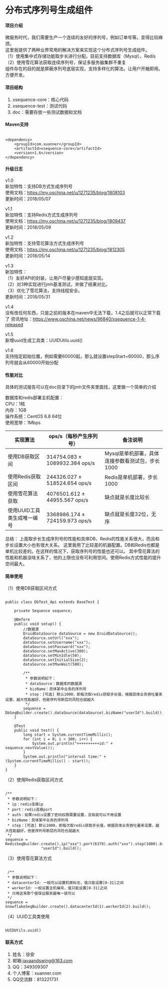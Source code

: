 # 分布式序列号生成组件

#### 项目介绍
微服务时代，我们需要生产一个连续的友好的序列号，例如订单号等。变得比较麻烦。<br/>
这里我提供了两种业界常用的解决方案来实现这个分布式序列号生成组件。<br/>
（1）使用集中式存储功能取步长进行分配。目前支持数据库（Mysql）、Redis<br/>
（2）使用雪花算法获取连续序列号，保证多服务器集群不重复<br/>
组件存在的目的就是屏蔽序列号底层实现，支持多样化的算法。让用户开箱即用。方便开发。<br/>

#### 项目结构

1. xsequence-core：核心代码
2. xsequence-test：测试代码
3. doc：需要存放一些测试数据和文档

#### Maven支持
<pre><code>
&lt;dependency>
    &lt;groupId>com.xuanner&lt;/groupId>
    &lt;artifactId>xsequence-core&lt;/artifactId>
    &lt;version>1.6&lt;/version>
&lt;/dependency>
</pre></code>

#### 升级日志
v1.0<br/>
新加特性：支持DB方式生成序列号<br/>
使用文档：https://my.oschina.net/u/1271235/blog/1808103<br/>
更新时间：2018/05/07<br/>

v1.1<br/>
新加特性：支持Redis方式生成序列号<br/>
使用文档：https://my.oschina.net/u/1271235/blog/1809437<br/>
更新时间：2018/05/09<br/>

v1.2<br/>
新加特性：支持雪花算法方式生成序列号<br/>
使用文档：https://my.oschina.net/u/1271235/blog/1812305<br/>
更新时间：2018/05/14<br/>

v1.3<br/>
新加特性：<br/>
（1）友好API的封装，让用户尽量少感知底层实现。<br/>
（2）对3种实现进行jmh基准测试，并做了结果对比。<br/>
（3）优化了雪花算法，支持线程安全。<br/>
更新时间：2018/05/31<br/>

v1.4<br/>
没有改任何东西，只是之前的版本在maven中无法下载，1.4之后就可以正常下载了
资讯地址：https://www.oschina.net/news/96840/xsequence-1-4-released

v1.5<br/>
新增uuid生成工具类：UUIDUtils.uuid()

v1.6<br/>
支持指定起始位置，例如需要60000起，那么就设置stepStart=60000，那么序列号就会从60000开始分配

#### 性能对比
具体的测试报告可以在doc目录下的jmh文件夹里面找，这里做一个简单的介绍<br/>

数据库和redis部署主机配置：<br/>
CPU：1核<br/>
内存：1GB<br/>
操作系统：CentOS 6.8 64位<br/>
使用宽带：1Mbps<br/>


| 实现算法 | ops/s（每秒产生序列号） | 备注说明 | 
| - | - | - | 
| 使用DB获取区间 | 314754.083 ± 1089932.384  ops/s| Mysql是单机部署，具体连接参数看测试包，步长1000 | 
| 使用Redis获取区间 | 244326.027 ± 518524.654  ops/s |  Redis是单机部署，步长1000 | 
| 使用雪花算法获取 | 4076501.612 ± 44955.567  ops/s | 缺点就是长度比较长 |
| 使用UUID工具类生成唯一编号 | 3368986.174 ± 724159.973  ops/s | 缺点就是长度32位，无序 |

总结：
上面取步长生成序列号的性能和具体DB、Redis的性能关系很大，而且和步长设置大小也有很大关系。
这里我用了比较差的机器配置。DB和Redis也都是单机比较差的。在这样的情况下，获取序列号的性能也还可以。
其中雪花算法的性能和机器没啥关系了，他的上限也没有可利用空间。使用Redis方式性能的提升空间最大。

#### 简单使用
（1）使用DB获取区间方式<br/>
<pre><code>
public class DbTest_Api extends BaseTest {

    private Sequence sequence;

    @Before
    public void setup() {
        //数据源
        DruidDataSource dataSource = new DruidDataSource();
        dataSource.setUrl("xxx");
        dataSource.setUsername("xxx");
        dataSource.setPassword("xxx");
        dataSource.setMaxActive(300);
        dataSource.setMinIdle(50);
        dataSource.setInitialSize(2);
        dataSource.setMaxWait(500);

        /**
         * 参数说明如下：
         * dataSource：数据库的数据源
         * bizName：具体某中业务的序列号
         * step：[可选] 默认1000，即每次取redis获取步长值，根据具体业务吞吐量来设置，越大性能越好，但是序列号断层的风险也就越大
         */
        sequence = DbSeqBuilder.create().dataSource(dataSource).bizName("userId").build();
    }

    @Test
    public void test() {
        long start = System.currentTimeMillis();
        for (int i = 0; i < 100; i++) {
            System.out.println("++++++++++id:" + sequence.nextValue());
        }
        System.out.println("interval time:" + (System.currentTimeMillis() - start));
    }
}
</pre></code>

（2）使用Redis获取区间方式<br/>
<pre><code>
/**
 * 参数说明如下：
 * ip：redis连接ip
 * port：redis连接port
 * auth：如果redis设置了密码权限需要设置，没有就可以不用设置
 * bizName：具体某中业务的序列号
 * step：[可选] 默认1000，即每次取redis获取步长值，根据具体业务吞吐量来设置，越大性能越好，但是序列号断层的风险也就越大
 */
sequence = RedisSeqBuilder.create().ip("xxx").port(6379).auth("xxx").step(1000).bizName(
                "userId").build();
</pre></code>

（3）使用雪花算法方式<br/>
<pre><code>
 /**
 * 参数说明如下：
 * datacenterId: 一般可以设置机房标志，值只能设置[0-31]之间
 * workerId: 一般设置主机编号，值只能设置[0-31]之间
 * 只用这来那个值保证服务器唯一就可以
 */
sequence = SnowflakeSeqBuilder.create().datacenterId(1).workerId(2).build();
</pre></code>

（4）UUID工具类使用<br/>
<pre><code>
UUIDUtils.uuid()
</pre></code>

#### 联系方式
1. 姓名：徐安
2. 邮箱:javaandswing@163.com
3. QQ：349309307
4. 个人博客：xuanner.com
5. QQ交流群：813221731